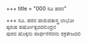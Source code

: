 +++
title = "000 ಸೂ ಹರನ"

+++
ಸೂ. ಹರನ ಪಾಶುಪತಾಸ್ತ್ರ ಲಾಭೋ  
ತ್ಕರುಷ ಹರ್ಷೋತ್ಸವದಲಿಂದ್ರನ  
ಪುರವ ಹೊಕ್ಕನು ಪಾರ್ಥನೆಸೆದನು ಶಕ್ರತೇಜದಲಿ